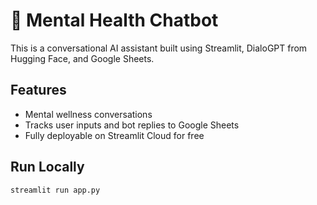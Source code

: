 # 🧠 Mental Health Chatbot

This is a conversational AI assistant built using Streamlit, DialoGPT from Hugging Face, and Google Sheets.

## Features
- Mental wellness conversations
- Tracks user inputs and bot replies to Google Sheets
- Fully deployable on Streamlit Cloud for free

## Run Locally
```bash
streamlit run app.py
